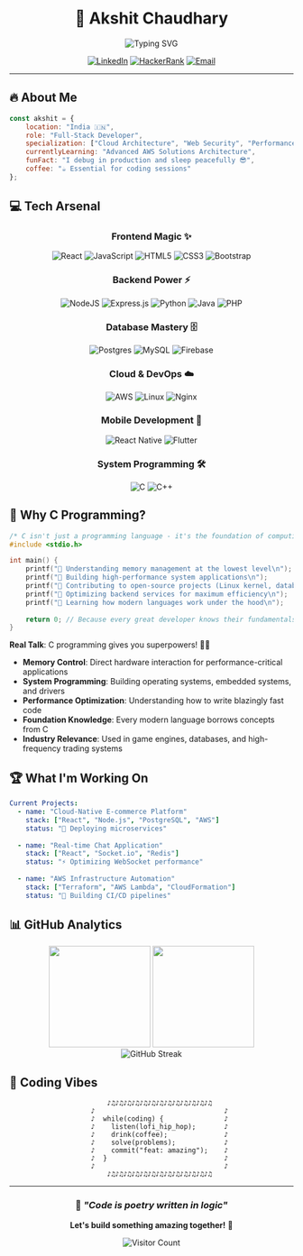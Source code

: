<div align="center">

# 🚀 Akshit Chaudhary

<img src="https://readme-typing-svg.herokuapp.com?font=Fira+Code&pause=1000&color=00F7FF&center=true&vCenter=true&width=435&lines=Full-Stack+Developer;Cloud+Architect;Security+Enthusiast;Always+Learning+New+Tech" alt="Typing SVG" />

[![LinkedIn](https://img.shields.io/badge/LinkedIn-0077B5?style=for-the-badge&logo=linkedin&logoColor=white)](https://linkedin.com/in/akshit%20c)
[![HackerRank](https://img.shields.io/badge/-Hackerrank-2EC866?style=for-the-badge&logo=HackerRank&logoColor=white)](https://www.hackerrank.com/ak%20tech)
[![Email](https://img.shields.io/badge/Gmail-D14836?style=for-the-badge&logo=gmail&logoColor=white)](mailto:cakshit131@gmail.com)

</div>

---

## 🔥 About Me

```javascript
const akshit = {
    location: "India 🇮🇳",
    role: "Full-Stack Developer",
    specialization: ["Cloud Architecture", "Web Security", "Performance Optimization"],
    currentlyLearning: "Advanced AWS Solutions Architecture",
    funFact: "I debug in production and sleep peacefully 😎",
    coffee: "☕ Essential for coding sessions"
};
```

## 💻 Tech Arsenal

<div align="center">

### Frontend Magic ✨
![React](https://img.shields.io/badge/react-%2320232a.svg?style=for-the-badge&logo=react&logoColor=%2361DAFB)
![JavaScript](https://img.shields.io/badge/javascript-%23323330.svg?style=for-the-badge&logo=javascript&logoColor=%23F7DF1E)
![HTML5](https://img.shields.io/badge/html5-%23E34F26.svg?style=for-the-badge&logo=html5&logoColor=white)
![CSS3](https://img.shields.io/badge/css3-%231572B6.svg?style=for-the-badge&logo=css3&logoColor=white)
![Bootstrap](https://img.shields.io/badge/bootstrap-%23563D7C.svg?style=for-the-badge&logo=bootstrap&logoColor=white)

### Backend Power ⚡
![NodeJS](https://img.shields.io/badge/node.js-6DA55F?style=for-the-badge&logo=node.js&logoColor=white)
![Express.js](https://img.shields.io/badge/express.js-%23404d59.svg?style=for-the-badge&logo=express&logoColor=%2361DAFB)
![Python](https://img.shields.io/badge/python-3670A0?style=for-the-badge&logo=python&logoColor=ffdd54)
![Java](https://img.shields.io/badge/java-%23ED8B00.svg?style=for-the-badge&logo=java&logoColor=white)
![PHP](https://img.shields.io/badge/php-%23777BB4.svg?style=for-the-badge&logo=php&logoColor=white)

### Database Mastery 🗄️
![Postgres](https://img.shields.io/badge/postgres-%23316192.svg?style=for-the-badge&logo=postgresql&logoColor=white)
![MySQL](https://img.shields.io/badge/mysql-%2300f.svg?style=for-the-badge&logo=mysql&logoColor=white)
![Firebase](https://img.shields.io/badge/Firebase-039BE5?style=for-the-badge&logo=Firebase&logoColor=white)

### Cloud & DevOps ☁️
![AWS](https://img.shields.io/badge/AWS-%23FF9900.svg?style=for-the-badge&logo=amazon-aws&logoColor=white)
![Linux](https://img.shields.io/badge/Linux-FCC624?style=for-the-badge&logo=linux&logoColor=black)
![Nginx](https://img.shields.io/badge/nginx-%23009639.svg?style=for-the-badge&logo=nginx&logoColor=white)

### Mobile Development 📱
![React Native](https://img.shields.io/badge/react_native-%2320232a.svg?style=for-the-badge&logo=react&logoColor=%2361DAFB)
![Flutter](https://img.shields.io/badge/Flutter-%2302569B.svg?style=for-the-badge&logo=Flutter&logoColor=white)

### System Programming 🛠️
![C](https://img.shields.io/badge/c-%2300599C.svg?style=for-the-badge&logo=c&logoColor=white)
![C++](https://img.shields.io/badge/c++-%2300599C.svg?style=for-the-badge&logo=c%2B%2B&logoColor=white)

</div>

## 🎯 Why C Programming?

```c
/* C isn't just a programming language - it's the foundation of computing! */
#include <stdio.h>

int main() {
    printf("🔹 Understanding memory management at the lowest level\n");
    printf("🔹 Building high-performance system applications\n");
    printf("🔹 Contributing to open-source projects (Linux kernel, databases)\n");
    printf("🔹 Optimizing backend services for maximum efficiency\n");
    printf("🔹 Learning how modern languages work under the hood\n");
    
    return 0; // Because every great developer knows their fundamentals!
}
```

**Real Talk**: C programming gives you superpowers! 🦸‍♂️
- **Memory Control**: Direct hardware interaction for performance-critical applications
- **System Programming**: Building operating systems, embedded systems, and drivers
- **Performance Optimization**: Understanding how to write blazingly fast code
- **Foundation Knowledge**: Every modern language borrows concepts from C
- **Industry Relevance**: Used in game engines, databases, and high-frequency trading systems

## 🏆 What I'm Working On

```yaml
Current Projects:
  - name: "Cloud-Native E-commerce Platform"
    stack: ["React", "Node.js", "PostgreSQL", "AWS"]
    status: "🚀 Deploying microservices"
    
  - name: "Real-time Chat Application"
    stack: ["React", "Socket.io", "Redis"]
    status: "⚡ Optimizing WebSocket performance"
    
  - name: "AWS Infrastructure Automation"
    stack: ["Terraform", "AWS Lambda", "CloudFormation"]
    status: "🔧 Building CI/CD pipelines"
```

## 📊 GitHub Analytics

<div align="center">
  <img height="180em" src="https://github-readme-stats.vercel.app/api?username=akshitak104&show_icons=true&theme=tokyonight&include_all_commits=true&count_private=true&hide_border=true"/>
  <img height="180em" src="https://github-readme-stats.vercel.app/api/top-langs/?username=akshitak104&layout=compact&langs_count=8&theme=tokyonight&hide_border=true"/>
</div>

<div align="center">
  <img src="https://github-readme-streak-stats.herokuapp.com/?user=akshitak104&theme=tokyonight&hide_border=true" alt="GitHub Streak"/>
</div>

## 🎵 Coding Vibes

<div align="center">

```ascii
    ♪♫♪♫♪♫♪♫♪♫♪♫♪♫♪♫♪♫♪♫♪♫♪♫♪♫
    ♪                                ♪
    ♪  while(coding) {               ♪
    ♪    listen(lofi_hip_hop);       ♪
    ♪    drink(coffee);              ♪
    ♪    solve(problems);            ♪
    ♪    commit("feat: amazing");    ♪
    ♪  }                             ♪
    ♪                                ♪
    ♪♫♪♫♪♫♪♫♪♫♪♫♪♫♪♫♪♫♪♫♪♫♪♫♪♫
```

</div>

---

<div align="center">

### 💭 *"Code is poetry written in logic"*

**Let's build something amazing together!** 🚀

![Visitor Count](https://komarev.com/ghpvc/?username=akshitak104&color=brightgreen&style=for-the-badge)

</div>
